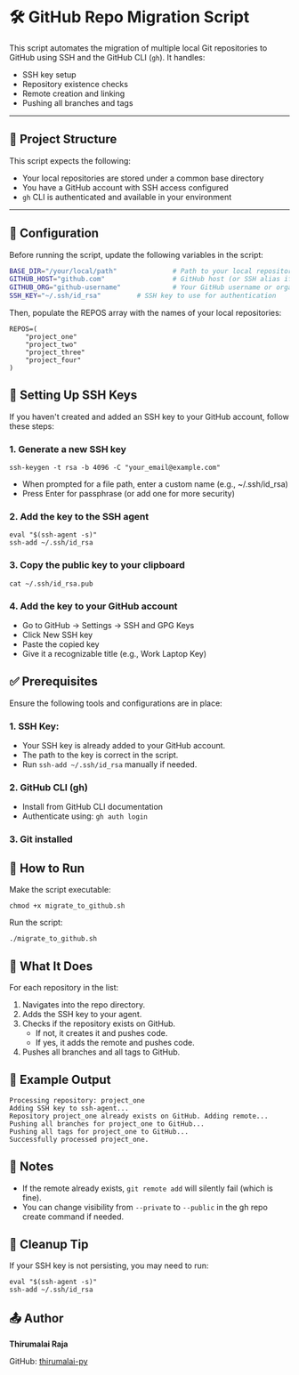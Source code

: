 # 🛠️ GitHub Repo Migration Script

This script automates the migration of multiple local Git repositories to GitHub using SSH and the GitHub CLI (`gh`). It handles:

- SSH key setup  
- Repository existence checks  
- Remote creation and linking  
- Pushing all branches and tags  

---

## 📁 Project Structure

This script expects the following:

- Your local repositories are stored under a common base directory
- You have a GitHub account with SSH access configured  
- `gh` CLI is authenticated and available in your environment  

---

## 🔧 Configuration

Before running the script, update the following variables in the script:

```bash
BASE_DIR="/your/local/path"              # Path to your local repositories
GITHUB_HOST="github.com"                 # GitHub host (or SSH alias if used)
GITHUB_ORG="github-username"             # Your GitHub username or organization
SSH_KEY="~/.ssh/id_rsa"         # SSH key to use for authentication
```
Then, populate the REPOS array with the names of your local repositories:

```
REPOS=(
    "project_one"
    "project_two"
    "project_three"
    "project_four"
)
```

## 🔐 Setting Up SSH Keys

If you haven't created and added an SSH key to your GitHub account, follow these steps:

### 1. Generate a new SSH key

`ssh-keygen -t rsa -b 4096 -C "your_email@example.com"`

- When prompted for a file path, enter a custom name (e.g., ~/.ssh/id_rsa)
- Press Enter for passphrase (or add one for more security)

### 2. Add the key to the SSH agent

```
eval "$(ssh-agent -s)"
ssh-add ~/.ssh/id_rsa
```

### 3. Copy the public key to your clipboard

`cat ~/.ssh/id_rsa.pub`

### 4. Add the key to your GitHub account

- Go to GitHub → Settings → SSH and GPG Keys
- Click New SSH key
- Paste the copied key
- Give it a recognizable title (e.g., Work Laptop Key)


## ✅ Prerequisites

Ensure the following tools and configurations are in place:

### 1. SSH Key: 
 - Your SSH key is already added to your GitHub account.
 - The path to the key is correct in the script.
 - Run `ssh-add ~/.ssh/id_rsa` manually if needed.

### 2. GitHub CLI (gh)
 - Install from GitHub CLI documentation
 - Authenticate using: `gh auth login`

### 3. Git installed

## 🚀 How to Run

Make the script executable:

`chmod +x migrate_to_github.sh`

Run the script:

`./migrate_to_github.sh`

## 🔄 What It Does

For each repository in the list:

1. Navigates into the repo directory.
2. Adds the SSH key to your agent.
3. Checks if the repository exists on GitHub.
    - If not, it creates it and pushes code.
    - If yes, it adds the remote and pushes code.
4. Pushes all branches and all tags to GitHub.

## 🧪 Example Output

```
Processing repository: project_one
Adding SSH key to ssh-agent...
Repository project_one already exists on GitHub. Adding remote...
Pushing all branches for project_one to GitHub...
Pushing all tags for project_one to GitHub...
Successfully processed project_one.
```

## 📌 Notes

- If the remote already exists, `git remote add` will silently fail (which is fine).
- You can change visibility from `--private` to `--public` in the gh repo create command if needed.

## 🧹 Cleanup Tip

If your SSH key is not persisting, you may need to run:

```
eval "$(ssh-agent -s)"
ssh-add ~/.ssh/id_rsa
```

## 📤 Author

**Thirumalai Raja**

GitHub: [thirumalai-py](https://github.com/thirumalai-py)




